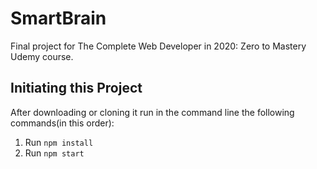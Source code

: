 # SmartBrain
Final project for The Complete Web Developer in 2020: Zero to Mastery Udemy course.

## Initiating this Project
After downloading or cloning it run in the command line the following commands(in this order):

1. Run `npm install`
2. Run `npm start`

